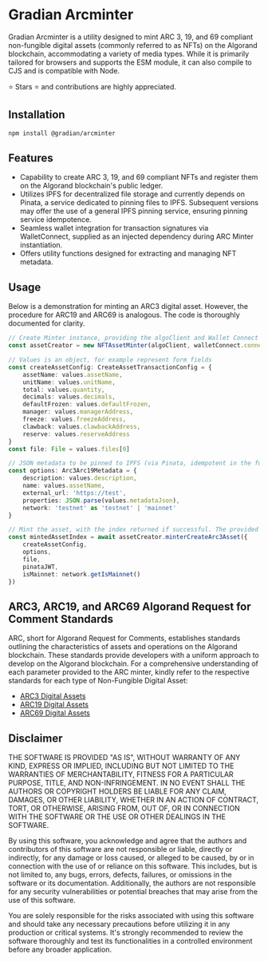 # Gradian Arcminter

Gradian Arcminter is a utility designed to mint ARC 3, 19, and 69 compliant non-fungible digital assets (commonly referred to as NFTs) on the Algorand blockchain, accommodating a variety of media types. While it is primarily tailored for browsers and supports the ESM module, it can also compile to CJS and is compatible with Node.

⭐ Stars ⭐ and contributions are highly appreciated.

## Installation

```bash
npm install @gradian/arcminter
```

## Features

- Capability to create ARC 3, 19, and 69 compliant NFTs and register them on the Algorand blockchain's public ledger.
- Utilizes IPFS for decentralized file storage and currently depends on Pinata, a service dedicated to pinning files to IPFS. Subsequent versions may offer the use of a general IPFS pinning service, ensuring pinning service idempotence.
- Seamless wallet integration for transaction signatures via WalletConnect, supplied as an injected dependency during ARC Minter instantiation.
- Offers utility functions designed for extracting and managing NFT metadata.

## Usage

Below is a demonstration for minting an ARC3 digital asset. However, the procedure for ARC19 and ARC69 is analogous. The code is thoroughly documented for clarity.

```typescript
// Create Minter instance, providing the algoClient and Wallet Connect connector
const assetCreator = new NFTAssetMinter(algoClient, walletConnect.connector)

// Values is an object, for example represent form fields
const createAssetConfig: CreateAssetTransactionConfig = {
    assetName: values.assetName,
    unitName: values.unitName,
    total: values.quantity,
    decimals: values.decimals,
    defaultFrozen: values.defaultFrozen,
    manager: values.managerAddress,
    freeze: values.freezeAddress,
    clawback: values.clawbackAddress,
    reserve: values.reserveAddress
}
const file: File = values.files[0]

// JSON metadata to be pinned to IPFS (via Pinata, idempotent in the future)
const options: Arc3Arc19Metadata = {
    description: values.description,
    name: values.assetName,
    external_url: 'https://test',
    properties: JSON.parse(values.metadataJson),
    network: 'testnet' as 'testnet' | 'mainnet'
}

// Mint the asset, with the index returned if successful. The provided walletConnect connector is the creator and is used for signing the asset creation transaction.
const mintedAssetIndex = await assetCreator.minterCreateArc3Asset({
    createAssetConfig,
    options,
    file,
    pinataJWT,
    isMainnet: network.getIsMainnet()
})
```

## ARC3, ARC19, and ARC69 Algorand Request for Comment Standards

ARC, short for Algorand Request for Comments, establishes standards outlining the characteristics of assets and operations on the Algorand blockchain. These standards provide developers with a uniform approach to develop on the Algorand blockchain. For a comprehensive understanding of each parameter provided to the ARC minter, kindly refer to the respective standards for each type of Non-Fungible Digital Asset:

- [ARC3 Digital Assets](https://github.com/algorandfoundation/ARCs/blob/main/ARCs/arc-0003.md)
- [ARC19 Digital Assets](https://github.com/algorandfoundation/ARCs/blob/main/ARCs/arc-0019.md)
- [ARC69 Digital Assets](https://github.com/algorandfoundation/ARCs/blob/main/ARCs/arc-0069.md)

## Disclaimer

THE SOFTWARE IS PROVIDED "AS IS", WITHOUT WARRANTY OF ANY KIND, EXPRESS OR IMPLIED, INCLUDING BUT NOT LIMITED TO THE WARRANTIES OF MERCHANTABILITY, FITNESS FOR A PARTICULAR PURPOSE, TITLE, AND NON-INFRINGEMENT. IN NO EVENT SHALL THE AUTHORS OR COPYRIGHT HOLDERS BE LIABLE FOR ANY CLAIM, DAMAGES, OR OTHER LIABILITY, WHETHER IN AN ACTION OF CONTRACT, TORT, OR OTHERWISE, ARISING FROM, OUT OF, OR IN CONNECTION WITH THE SOFTWARE OR THE USE OR OTHER DEALINGS IN THE SOFTWARE.

By using this software, you acknowledge and agree that the authors and contributors of this software are not responsible or liable, directly or indirectly, for any damage or loss caused, or alleged to be caused, by or in connection with the use of or reliance on this software. This includes, but is not limited to, any bugs, errors, defects, failures, or omissions in the software or its documentation. Additionally, the authors are not responsible for any security vulnerabilities or potential breaches that may arise from the use of this software.

You are solely responsible for the risks associated with using this software and should take any necessary precautions before utilizing it in any production or critical systems. It's strongly recommended to review the software thoroughly and test its functionalities in a controlled environment before any broader application.
